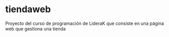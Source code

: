 # tiendaweb
Proyecto del curso de programación de LideraK que consiste en una página web que gestiona una tienda
